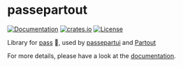 # passepartout

[![Documentation](https://docs.rs/passepartout/badge.svg)](https://docs.rs/passepartout)
[![crates.io](https://img.shields.io/crates/v/passepartout.svg)](https://crates.io/crates/passepartout)
[![License](https://img.shields.io/crates/l/passepartout.svg)](https://github.com/kardwen/passepartout/blob/main/LICENSE)

Library for [pass](https://www.passwordstore.org/) 🔑, used by [passepartui](https://github.com/kardwen/passepartui) and [Partout](https://github.com/kardwen/partout)

For more details, please have a look at the [documentation](https://docs.rs/passepartout).
